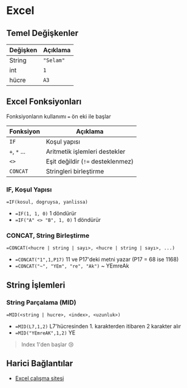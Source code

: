 # Excel <!-- omit in toc -->

## Temel Değişkenler

| Değişken | Açıklama  |
| -------- | --------- |
| String   | `"Selam"` |
| int      | `1`       |
| hücre    | `A3`      |

## Excel Fonksiyonları

Fonksiyonların kullanımı `=` ön eki ile başlar

| Fonksiyon    | Açıklama                          |
| ------------ | --------------------------------- |
| `IF`         | Koşul yapısı                      |
| `+`, `*` ... | Aritmetik işlemleri destekler     |
| `<>`         | Eşit değildir (`!=` desteklenmez) |
| `CONCAT`     | Stringleri birleştirme            |

### IF, Koşul Yapısı

```excel
=IF(kosul, dogruysa, yanlissa)
```

- `=IF(1, 1, 0)` 1 döndürür
- `=IF("A" <> "B", 1, 0)` 1 döndürür

### CONCAT, String Birleştirme

```excel
=CONCAT(<hucre | string | sayı>, <hucre | string | sayı>, ...)
```

- `=CONCAT("1",1,P17)` 11 ve P17'deki metni yazar (P17 = 68 ise 1168)
- `=CONCAT("~", "YEm", "re", "Ak")` ~ YEmreAk

## String İşlemleri

### String Parçalama (MID)

```excel
=MID(<string | hucre>, <index>, <uzunluk>)
```

- `=MID(L7,1,2)` L7'hücresinden 1. karakterden itibaren 2 karakter alır
- `=MID("YEmreAK",1,2)` YE

> Index 1'den başlar 😢

## Harici Bağlantılar

- [Excel çalışma sitesi]

[Excel çalışma sitesi]: https://exceljet.net/
